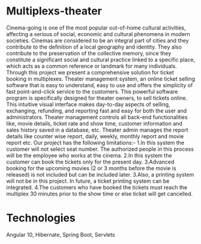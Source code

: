 # Multiplexs-theater
Cinema-going is one of the most popular out-of-home cultural activities, affecting a serious of social, economic and cultural phenomena in modern societies. 
Cinemas are considered to be an integral part of cities and they contribute to the definition of a local geography and identity. 
They also contribute to the preservation of the collective memory, since they constitute a significant social and cultural practice linked to a specific place, which acts as a common reference or landmark for many individuals. 
Through this project we present a comprehensive solution for ticket booking in multiplexes. Theater management system, an online ticket selling software that is easy to understand, easy to use and offers the simplicity of fast point-and-click service to the customers.
This powerful software program is specifically designed for theater owners, to sell tickets online. This intuitive visual interface makes day-to-day aspects of selling, exchanging, refunding, and reporting fast and easy for both the user and administrators. 
Theater management controls all back-end functionalities like, movie details, ticket rate and show time, customer information and sales history saved in a database, etc.
Theater admin manages the report details like counter wise report, daily, weekly, monthly report and movie report etc. Our project has the following limitations:- 
1.In this system the customer will not select seat number. The authorized people in this process will be the employee who works at the cinema.
2.In this system the customer can book the tickets only for the present day.
3.Advanced booking for the upcoming movies (2 or 3 months before the movie is released) is not included but can be included later. 
3.Also, a printing system will not be in this project. In future, a ticket printing system can be integrated. 
4.The customers who have booked the tickets must reach the multiplex 30 minutes prior to the show time or else ticket will get cancelled.
# Technologies
Angular 10, Hibernate, Spring Boot, Servlets

